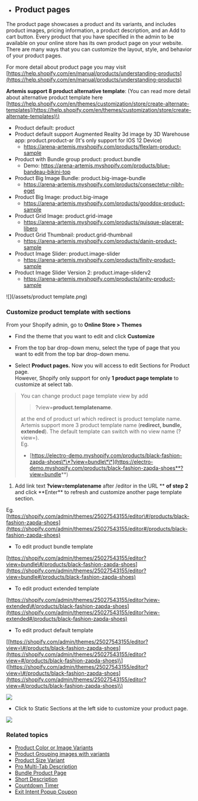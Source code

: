 * ## Product pages

The product page showcases a product and its variants, and includes product images, pricing information, a product description, and an Add to cart button. Every product that you have specified in the admin to be available on your online store has its own product page on your website. There are many ways that you can customize the layout, style, and behavior of your product pages.

For more detail about product page you may visit [https://help.shopify.com/en/manual/products/understanding-products](https://help.shopify.com/en/manual/products/understanding-products)

**Artemis support 8 product alternative template**: \(You can read more detail about alternative product template here [https://help.shopify.com/en/themes/customization/store/create-alternate-templates](https://help.shopify.com/en/themes/customization/store/create-alternate-templates)\)  
* Product default: product
* Product default support Augmented Reality 3d image by 3D Warehouse app: product.product-ar
(It's only support for IOS 12 Device)
  * https://arena-artemis.myshopify.com/products/flexlam-product-sample
* Product with Bundle group product: product.bundle
  * Demo: https://arena-artemis.myshopify.com/products/blue-bandeau-bikini-top
* Product Big Image Bundle: product.big-image-bundle
  * https://arena-artemis.myshopify.com/products/consectetur-nibh-eget
* Product Big Image: product.big-image
  * https://arena-artemis.myshopify.com/products/gooddox-product-sample
* Product Grid Image: product.grid-image
  * https://arena-artemis.myshopify.com/products/quisque-placerat-libero
* Product Grid Thumbnail: product.grid-thumbnail
  * https://arena-artemis.myshopify.com/products/danin-product-sample
* Product Image Slider: product.image-slider
  * https://arena-artemis.myshopify.com/products/finity-product-sample
* Product Image Slider Version 2: product.image-sliderv2
  * https://arena-artemis.myshopify.com/products/anity-product-sample



![](/assets/product template.png)

### Customize product template with sections

From your Shopify admin, go to **Online Store &gt; Themes**

* Find the theme that you want to edit and click **Customize**

* From the top bar drop-down menu, select the type of page that you want to edit from the top bar drop-down menu.

* Select **Product pages.** Now you will access to edit Sections for Product page.  
  However, Shopify only support for only **1 product page template** to customize at select tab.

> You can change product page template view by add
>
> > ?view=**product.templatename**.
>
> at the end of product url which redirect is product template name.  
> Artemis support more 3 product template name \(**redirect, bundle, extended**\). The default template can switch with no view name \(?view=\).  
> Eg.
>
> * [https://electro-demo.myshopify.com/products/black-fashion-zapda-shoes\*\*?view=bundle\*\*](https://electro-demo.myshopify.com/products/black-fashion-zapda-shoes**?view=bundle**)

1. Add link text **?view=templatename** after /editor in the URL ** **of step 2** and click **Enter\*\* to refresh and customize another page template section.

Eg. [https://shopify.com/admin/themes/25027543155/editor\#/products/black-fashion-zapda-shoes](https://shopify.com/admin/themes/25027543155/editor#/products/black-fashion-zapda-shoes)

* To edit product bundle template

[https://shopify.com/admin/themes/25027543155/editor?view=bundle\#/products/black-fashion-zapda-shoes](https://shopify.com/admin/themes/25027543155/editor?view=bundle#/products/black-fashion-zapda-shoes)

* To edit product extended template

[https://shopify.com/admin/themes/25027543155/editor?view-extended\#/products/black-fashion-zapda-shoes](https://shopify.com/admin/themes/25027543155/editor?view-extended#/products/black-fashion-zapda-shoes)

* To edit product default template

\[[https://shopify.com/admin/themes/25027543155/editor?view=\#/products/black-fashion-zapda-shoes](https://shopify.com/admin/themes/25027543155/editor?view=#/products/black-fashion-zapda-shoes)\]  
\([https://shopify.com/admin/themes/25027543155/editor?view=\#/products/black-fashion-zapda-shoes](https://shopify.com/admin/themes/25027543155/editor?view=#/products/black-fashion-zapda-shoes)\)

![](/assets/thelook-product-sections.png)

* Click to Static Sections at the left side to customize your product page.

![](/assets/thelook-product-sections-setting.png)

### Related topics

* [Product Color or Image Variants](/products/product-color-variant.md)
* [Product Grouping images with variants](/products/product-grouping-images-with-variants.md)
* [Product Size Variant](/products/product-quantity-selector.md)
* [Pro Multi-Tab Description](/products/product-multi-tab-description.md)
* [Bundle Product Page](/products/bundle-product-page.md)
* [Short Description](/products/countdown-product.md)
* [Countdown Timer](/products/count-down-product.md)
* [Exit Intent Popup Coupon](/extensions/exit-intent-popup.md)



